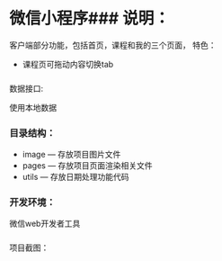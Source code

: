 ﻿# 微信小程序### 说明：

客户端部分功能，包括首页，课程和我的三个页面，
特色：
- 课程页可拖动内容切换tab

### 
数据接口:

使用本地数据

### 目录结构：

- image — 存放项目图片文件
- pages —
 存放项目页面渲染相关文件
- utils — 存放日期处理功能代码

### 开发环境：


微信web开发者工具 

### 
项目截图：

### 